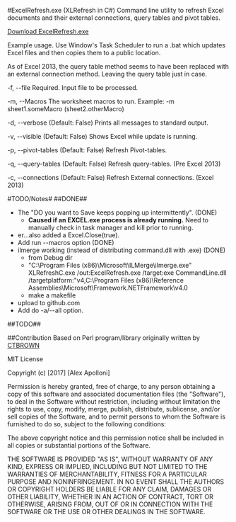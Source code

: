 #ExcelRefresh.exe (XLRefresh in C#)
Command line utility to refresh Excel documents and their external connections, query tables and pivot tables.

[Download ExcelRefresh.exe](https://github.com/alapolloni/ExcelRefresh/blob/master/ExcelRefresh.exe?raw=true)

Example usage.  Use Window's Task Scheduler to run a .bat which updates Excel files and then copies them to a public location.  

As of Excel 2013, the query table method seems to have been replaced with an external connection method.  Leaving the query table just in case.

  -f, --file            Required. Input file to be processed.                          
                                                                                       
  -m, --Macros          The worksheet macros to run. Example: -m sheet1.someMacro (sheet2.otherMacro)                           
                                                                                       
  -d, --verbose         (Default: False) Prints all messages to standard output.                                                        
                                                                                       
  -v, --visible         (Default: False) Shows Excel while update is running.                                   
                                                                                       
  -p, --pivot-tables    (Default: False) Refresh Pivot-tables.                         
                                                                                       
  -q, --query-tables    (Default: False) Refresh query-tables. (Pre Excel 2013)        
                                                                                       
  -c, --connections     (Default: False) Refresh External connections. (Excel 2013)                                                          

#TODO/Notes#
##DONE##
 - The "DO you want to Save keeps popping up intermittently".  (DONE)
   - __Caused if an EXCEL.exe process is already running.__  Need to manually check in task manager and kill prior to running.
  - er...also added a Excel.Close(true). 
 - Add run --macros option (DONE)
 - ilmerge working (instead of distributing command.dll with .exe) (DONE)
    - from Debug dir
     - "C:\Program Files (x86)\Microsoft\ILMerge\ilmerge.exe" XLRefreshC.exe /out:ExcelRefresh.exe /target:exe CommandLine.dll /targetplatform:"v4,C:\Program Files (x86)\Reference Assemblies\Microsoft\Framework\.NETFramework\v4.0
    - make a makefile
 - upload to github.com
 - Add do -a/--all option.
 
##TODO##


##Contribution
Based on Perl program/library originally written by [CTBROWN](http://cpansearch.perl.org/src/CTBROWN/Win32-Excel-Refresh-0.02/extras/XLRefresh.pl) 
 
 MIT License

Copyright (c) [2017] [Alex Apolloni]

Permission is hereby granted, free of charge, to any person obtaining a copy
of this software and associated documentation files (the "Software"), to deal
in the Software without restriction, including without limitation the rights
to use, copy, modify, merge, publish, distribute, sublicense, and/or sell
copies of the Software, and to permit persons to whom the Software is
furnished to do so, subject to the following conditions:

The above copyright notice and this permission notice shall be included in all
copies or substantial portions of the Software.

THE SOFTWARE IS PROVIDED "AS IS", WITHOUT WARRANTY OF ANY KIND, EXPRESS OR
IMPLIED, INCLUDING BUT NOT LIMITED TO THE WARRANTIES OF MERCHANTABILITY,
FITNESS FOR A PARTICULAR PURPOSE AND NONINFRINGEMENT. IN NO EVENT SHALL THE
AUTHORS OR COPYRIGHT HOLDERS BE LIABLE FOR ANY CLAIM, DAMAGES OR OTHER
LIABILITY, WHETHER IN AN ACTION OF CONTRACT, TORT OR OTHERWISE, ARISING FROM,
OUT OF OR IN CONNECTION WITH THE SOFTWARE OR THE USE OR OTHER DEALINGS IN THE
SOFTWARE.
